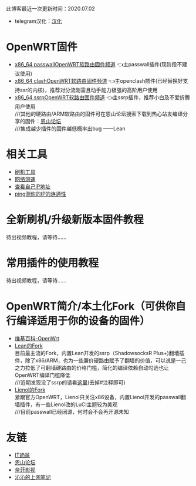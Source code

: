 此博客最近一次更新时间：2020.07.02            
* telegram汉化：[汉化](https://t.me/setlanguage/classic-zh)              

# OpenWRT固件         
* [x86_64 passwallOpenWRT软路由固件频道](https://t.me/passwallOpenWRT233) 👈主passwall插件(现阶段不建议使用)                   
* [x86_64 clashOpenWRT软路由固件频道](https://t.me/clashOpenWRT233) 👈主openclash插件(已经替换好支持ssr的内核)，推荐对分流刚需且动手能力极强的高阶用户使用                
* [x86_64 ssrpOpenWRT软路由固件频道](https://t.me/ssrpOpenWRT) 👈主ssrp插件，推荐小白及不爱折腾用户使用                
///其他的硬路由/ARM软路由的固件可在恩山论坛搜索下载到热心站友编译分享的固件：[恩山论坛](https://www.right.com.cn/forum/forum-72-1.html)                   
///集成越少插件的固件越低概率出bug ——Lean                          

# 相关工具         
* [刷机工具](https://opisthebest.github.io/tool/)             
* [网络测速](https://www.speedtest.net/)            
* [查看自己IP地址](https://ip.skk.moe/)           
* [ping测你的IP的连通性](http://ping.pe/)       
# 全新刷机/升级新版本固件教程                            
待出视频教程，请等待......           

# 常用插件的使用教程                   
待出视频教程，请等待......                    

# OpenWRT简介/本土化Fork（可供你自行编译适用于你的设备的固件）                  
* [维基百科-OpenWrt](https://zh.wikipedia.org/wiki/OpenWrt)          
* [Lean的Fork](https://github.com/coolsnowwolf/lede)            
目前最主流的Fork，内置Lean开发的ssrp（ShadowsocksR Plus+)翻墙插件，除了x86/ARM，也为一些廉价硬路由赋予了翻墙的价值，可以说是一己之力拉低了可翻墙硬路由的价格门槛，简化的编译依赖自动勾选也让OpenWRT编译门槛降低          
///近期发现没了ssrp的请看[这里](https://github.com/coolsnowwolf/lede/blob/master/feeds.conf.default)(去掉#注释即可)                 
* [Lienol的Fork](https://github.com/Lienol/openwrt)              
紧跟官方OpenWRT，Lienol只关注x86设备，内置Lienol开发的passwall翻墙插件，有一些Lienol改的LuCI主题较为美观                 
///目前passwall已经闭源，何时会不会再开源未知                                      

# 友链               
* [IT奶爸](https://www.youtube.com/c/IT%E5%A5%B6%E7%88%B8/videos)                     
* [恩山论坛](https://www.right.com.cn/forum/forum-72-1.html)             
* [奈菲影视](https://www.nfmovies.com/)                
* [沁沁的上网笔记](https://quickvideosharing.github.io/note/)                     









